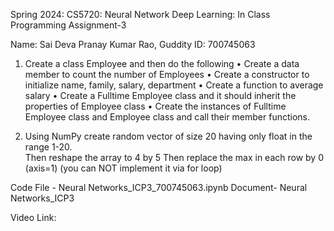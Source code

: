 Spring 2024: CS5720: Neural Network Deep Learning: In Class Programming Assignment-3

Name: Sai Deva Pranay Kumar Rao, Guddity ID: 700745063

1. Create a class Employee and then do the following
    • Create a data member to count the number of Employees
    • Create a constructor to initialize name, family, salary, department
    • Create a function to average salary
    • Create a Fulltime Employee class and it should inherit the properties of Employee class
    • Create the instances of Fulltime Employee class and Employee class and call their member functions.

2. Using NumPy
  create random vector of size 20 having only float in the range 1-20.  
  Then reshape the array to 4 by 5
  Then replace the max in each row by 0 (axis=1)
  (you can NOT implement it via for loop) 

Code File - Neural Networks_ICP3_700745063.ipynb  Document- Neural Networks_ICP3

Video Link: 
